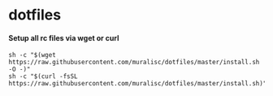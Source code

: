 dotfiles
========

#### Setup all rc files via wget or curl

```shell
sh -c "$(wget https://raw.githubusercontent.com/muralisc/dotfiles/master/install.sh -O -)"
sh -c "$(curl -fsSL https://raw.githubusercontent.com/muralisc/dotfiles/master/install.sh)"
```
